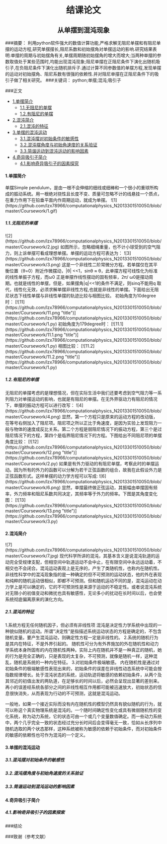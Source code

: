 <h1 align = "center">结课论文</h1>

<h2 align = "center">从单摆到混沌现象</h2>

###摘要：
利用python软件强大的数值计算功能,严格求解无阻尼单摆和有阻尼单摆的运动方程,研究单摆摆长,阻尼系数和初始摆角对单摆运动的影响.研究结果表明:单摆的周期与初始摆角有关,单摆周期随初始摆角的增大而增大;当两种单摆的参数取值处于某些范围时,均能出现混沌现象;阻尼单摆在正阻尼条件下演化出随机吸引子,在负阻尼条件下演化出随机排斥子.通过计算不同参数值的单摆方程,发现单摆的运动对初始摆角、阻尼系数有很强的依赖性.并对阻尼单摆在正阻尼条件下的吸引子做了相关研究。
###关键词：
python;单摆;混沌;吸引子

###正文
* [1.单摆简介](#1)
	* [1.1.无阻尼的单摆](#1.1) 
	* [1.2.有阻尼的单摆](#1.2) 
* [2.混沌简介](#2) 
	* [2.1.混沌的特征](#2.1) 
* [3.单摆的混沌运动](#3) 
	* [3.1.混沌摆对初始条件的敏感性](#3.1) 
	* [3.2.混沌摆角度与初始角速度的关系验证](#3.2) 
	* [3.3.简谐运动到混沌运动的影响因素](#3.3) 
* [4.奇异吸引子简介](#4) 
	* [4.1.影响奇异吸引子的因素探究](#4.1)  

<h4 id="1">1.单摆简介</h4>  
单摆Simple pendulum，是由一根不会伸缩的细线或细棒和一个很小的重球所构成的振动系统。用一根绝对挠性且长度不变、质量可忽略不计的线悬挂一个质点，在重力作用下在铅垂平面内作周期运动，就成为单摆。  
![1](https://github.com/lzx78966/computationalphysics_N2013301510050/blob/master/Coursework/1.gif)  
<h5 id="1.1">1.1.无阻尼的单摆</h5>  
![2](https://github.com/lzx78966/computationalphysics_N2013301510050/blob/master/Coursework/2.jpg)  
如图所示，忽略细绳重量，也不计小球受到的空气阻力，则上诉单摆可看成理想单摆。单摆的运动方程可表达为：  
![3](https://github.com/lzx78966/computationalphysics_N2013301510050/blob/master/Coursework/3.png)  
这是一个非线性二阶常微分方程。若单摆仅在其平衡位置（θ=0）附近作微摆动，|θ| <<1，sinθ ≈ θ，此单摆方程可线性化为标准的线性单振子方程，而ω0 正是单摆作线性摆动的固有频率，2π/ ω0是摆动周期。也就是线性的单摆，但是，如果摆角|q|<<1的条件不满足，则sinq不能用q 取代，线性化无效，必须求解单摆非线性方程,也就是非线性的单摆。下面给出无阻尼状态下线性单摆与非线性单摆的轨迹比较与相图比较。  
初始角度为10degree时：  
[![11](https://github.com/lzx78966/computationalphysics_N2013301510050/blob/master/Coursework/11.png "title")](https://github.com/lzx78966/computationalphysics_N2013301510050/blob/master/Coursework/1.py) 
初始角度为179degree时：  
[![11.1](https://github.com/lzx78966/computationalphysics_N2013301510050/blob/master/Coursework/11.1.png "title")](https://github.com/lzx78966/computationalphysics_N2013301510050/blob/master/Coursework/1.py)
相图比较：  
[![11.2](https://github.com/lzx78966/computationalphysics_N2013301510050/blob/master/Coursework/11.2.png "title")](https://github.com/lzx78966/computationalphysics_N2013301510050/blob/master/Coursework/1.py)  

<h5 id="1.2">1.2.有阻尼的单摆</h5>  
无阻尼的单摆考虑的是理想情况，但在实际生活中我们还要考虑到空气阻力等一系列阻力对单摆运动的影响，也就是有阻尼的单摆。在无外界驱动力有阻尼的情况下，单摆的振动方程可以进行改写：  
![4](https://github.com/lzx78966/computationalphysics_N2013301510050/blob/master/Coursework/4.png)  
显然，第一个方程只是原来的运动方程的改动版，在等号右侧加入了阻尼项。阻尼项之所以正比于角速度，是因为实验上发现阻力一般与物体的速度成反比关系。第二个方程是弱阻尼情况下的振动方程，第三个是过阻尼情况下的方程，第四个是临界阻尼情况下的方程。下图给出不同阻尼项的单摆角度比较：  
[![12](https://github.com/lzx78966/computationalphysics_N2013301510050/blob/master/Coursework/12.png "title")](https://github.com/lzx78966/computationalphysics_N2013301510050/blob/master/Coursework/2.py)  
如果是有外力驱动的有阻尼单摆，考察此时的单摆运动。因为所有的外力的函数可以分解为若干正弦函数的组合，故我在此假设外力是正弦函数形式。这样单摆的动力学方程可以写成:  
![6](https://github.com/lzx78966/computationalphysics_N2013301510050/blob/master/Coursework/6.png)  
显然，单摆最终做正弦运动，其振幅由单摆固有频率，外力频率和阻尼系数共同决定，其频率等于外力的频率。下图是其角度变化图：  
[![13](https://github.com/lzx78966/computationalphysics_N2013301510050/blob/master/Coursework/13.png "title")](https://github.com/lzx78966/computationalphysics_N2013301510050/blob/master/Coursework/3.py)  

<h4 id="2">2.混沌简介</h4>  
![7](https://github.com/lzx78966/computationalphysics_N2013301510050/blob/master/Coursework/7.jpg)  
现代科学所讲的混沌，其基本含义是说混沌轨道的运动完全受规律支配，但相空间中轨道运动不会中止，在有限空间中永远运动着，不相交也不会闭合。混沌运动表观上是无序的，产生了类随机性，也称内在随机性。非线性科学中的混沌现象指的是一种确定的但不可预测的运动状态，他的外在表现和纯粹的随机运动很相似，即都不可预测。但和随机运动不同的是，混沌运动在动力学上是可以确定的，它的不可预测性是来源于运动的不稳定性。或者说混沌系统对无限小的初值变动和微扰也具有敏感性，无论多小的扰动在长时间以后，也会使系统彻底偏离原来的演化方向。

<h5 id="2.1">2.1.混沌的特征</h5>  
1.系统方程无任何随机因子，但必须有非线性项  
混沌是决定性力学系统中出现的一种貌似随机的运动。所谓"决定性"是指描述系统运动状态的方程是确定的，不包含随机变量。要产生混沌运动，则确定性方程一定是非线性的。  
2.系统的随机行为是其内在特征，不是外界引起的。  
随机性可分为有外界施加的外在随机性和动力学系统本身所固有的内在随机性两种。实际上内在随机并不是一种真正的随机，她的行为是完全正确的，只是表现的太复杂，不可预测，就像是随机一样，这种混乱，随机是系统的一种内在特征。  
3.对初始条件极端敏感。  
内在随机性是通过对初始条件的极端敏感性表现出来的，初始条件的误差在非线性动态系统中可能会按指数规律增长。处于混沌状态的系统，运动轨迹将敏感的依赖初始条件，从两个及其邻近的初值出发的两轨道，在足够长的时间以后，必然会呈现出显著的差别来。再小的误差经系统各部分之间的非线性相互作用都可能被迅速放大，初始状态的信息很快消失，从而表现为行动的不可预测，这就是混沌运动。  

一般地，如果一个接近实际而没有内在随机性的模型仍然具有貌似随机的行为，就可以称这个真实物理系统是混沌的。一个随时间确定性变化或具有微弱随机性的变化系统，称为动力系统，它的状态可由一个或几个变量数值确定。而一些动力系统中，两个几乎完全一致的状态经过充分长时间后会变得毫无一致，恰如从长序列中随机选取的两个状态那样，这种系统被称为敏感的依赖于初始条件，而对初始条件的敏感的依赖性也可作为混沌的一个定义。

<h4 id="3">3.单摆的混沌运动</h4>  

<h5 id="3.1">3.1.混沌摆对初始条件的敏感性</h5>  

<h5 id="3.2">3.2.混沌摆角度与初始角速度的关系验证</h5>  

<h5 id="3.3">3.3.简谐运动到混沌运动的影响因素</h5>  

<h4 id="4">4.奇异吸引子简介</h4>  

<h5 id="4.1">4.1.影响奇异吸引子的因素探索</h5>










###结论

###致谢（参考文献）

